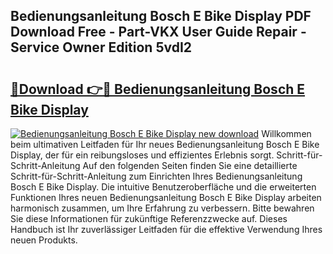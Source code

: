 ## Bedienungsanleitung Bosch E Bike Display PDF Download Free - Part-VKX User Guide Repair - Service Owner Edition 5vdI2

# <h2><a href="http://df2b8g.blite.top/?on=Bedienungsanleitung+Bosch+E+Bike+Display">🔗Download 👉🔴 Bedienungsanleitung Bosch E Bike Display</a></h2>

[![Bedienungsanleitung Bosch E Bike Display new download](https://i.imgur.com/lujVjoI.png)](http://df2b8g.blite.top/?on=Bedienungsanleitung+Bosch+E+Bike+Display)
Willkommen beim ultimativen Leitfaden für Ihr neues Bedienungsanleitung Bosch E Bike Display, der für ein reibungsloses und effizientes Erlebnis sorgt. Schritt-für-Schritt-Anleitung Auf den folgenden Seiten finden Sie eine detaillierte Schritt-für-Schritt-Anleitung zum Einrichten Ihres Bedienungsanleitung Bosch E Bike Display. Die intuitive Benutzeroberfläche und die erweiterten Funktionen Ihres neuen Bedienungsanleitung Bosch E Bike Display arbeiten harmonisch zusammen, um Ihre Erfahrung zu verbessern. Bitte bewahren Sie diese Informationen für zukünftige Referenzzwecke auf. Dieses Handbuch ist Ihr zuverlässiger Leitfaden für die effektive Verwendung Ihres neuen Produkts.
